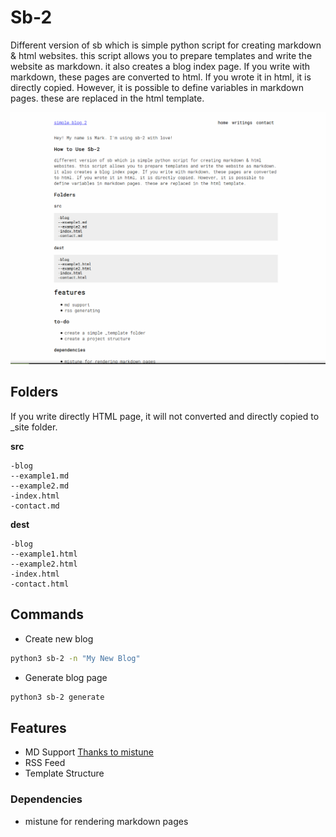 # Sb-2
Different version of sb which is simple python script for creating markdown & html websites. this script allows you to prepare templates and write the website as markdown. it also creates a blog index page. If you write with markdown, these pages are converted to html. If you wrote it in html, it is directly copied. However, it is possible to define variables in markdown pages. these are replaced in the html template.

![sb-2 simple page](im.png)

## Folders
If you write directly HTML page, it will not converted and directly copied to _site folder. 

**src**
```
-blog
--example1.md
--example2.md
-index.html
-contact.md
```

**dest**
```
-blog
--example1.html
--example2.html
-index.html
-contact.html
```

## Commands
* Create new blog
```bash
python3 sb-2 -n "My New Blog"
```
* Generate blog page
```bash
python3 sb-2 generate
```

## Features
- MD Support [Thanks to mistune](https://github.com/lepture/mistune)
- RSS Feed
- Template Structure

### Dependencies
- mistune for rendering markdown pages
